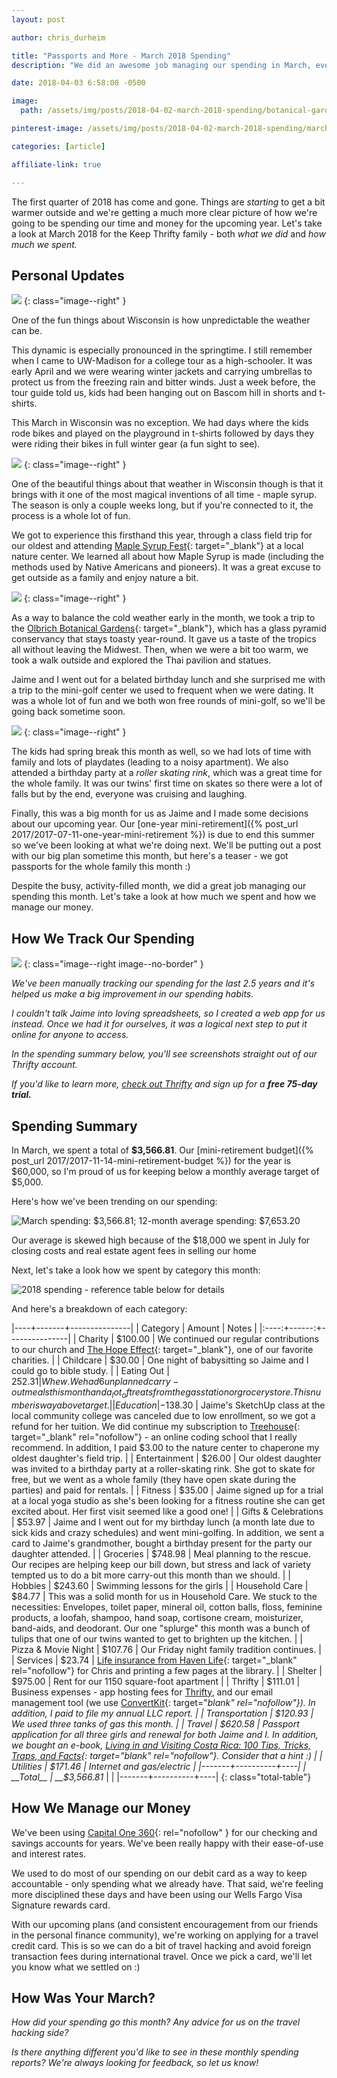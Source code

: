 ```yaml
---
layout: post

author: chris_durheim

title: "Passports and More - March 2018 Spending"
description: "We did an awesome job managing our spending in March, even while spending over $600 investing in passports for the whole family."

date: 2018-04-03 6:58:00 -0500

image:
  path: /assets/img/posts/2018-04-02-march-2018-spending/botanical-gardens.jpg

pinterest-image: /assets/img/posts/2018-04-02-march-2018-spending/march-spending-report-pin.png

categories: [article]

affiliate-link: true

---
```


The first quarter of 2018 has come and gone. Things are _starting_ to get a bit warmer outside and we're getting a much more clear picture of how we're going to be spending our time and money for the upcoming year. Let's take a look at March 2018 for the Keep Thrifty family - both _what we did_ and _how much we spent._

## Personal Updates

![]({{site.url}}/assets/img/posts/2018-04-02-march-2018-spending/t-shirt.jpg)
{: class="image--right" }

One of the fun things about Wisconsin is how unpredictable the weather can be.

This dynamic is especially pronounced in the springtime. I still remember when I came to UW-Madison for a college tour as a high-schooler. It was early April and we were wearing winter jackets and carrying umbrellas to protect us from the freezing rain and bitter winds. Just a week before, the tour guide told us, kids had been hanging out on Bascom hill in shorts and t-shirts.

This March in Wisconsin was no exception. We had days where the kids rode bikes and played on the playground in t-shirts followed by days they were riding their bikes in full winter gear (a fun sight to see).

![]({{site.url}}/assets/img/posts/2018-04-02-march-2018-spending/sugar-shack.jpg)
{: class="image--right" }

One of the beautiful things about that weather in Wisconsin though is that it brings with it one of the most magical inventions of all time - maple syrup. The season is only a couple weeks long, but if you're connected to it, the process is a whole lot of fun.

We got to experience this firsthand this year, through a class field trip for our oldest and attending [Maple Syrup Fest](http://aldoleopoldnaturecenter.org/event/family-public-program-maple-syrup-fest-2/){: target="_blank"} at a local nature center. We learned all about how Maple Syrup is made (including the methods used by Native Americans and pioneers). It was a great excuse to get outside as a family and enjoy nature a bit.

![]({{site.url}}/assets/img/posts/2018-04-02-march-2018-spending/outdoors.jpg)
{: class="image--right" }

As a way to balance the cold weather early in the month, we took a trip to the [Olbrich Botanical Gardens](http://www.olbrich.org/){: target="_blank"}, which has a glass pyramid conservancy that stays toasty year-round. It gave us a taste of the tropics all without leaving the Midwest. Then, when we were a bit too warm, we took a walk outside and explored the Thai pavilion and statues.

Jaime and I went out for a belated birthday lunch and she surprised me with a trip to the mini-golf center we used to frequent when we were dating. It was a whole lot of fun and we both won free rounds of mini-golf, so we'll be going back sometime soon.

![]({{site.url}}/assets/img/posts/2018-04-02-march-2018-spending/skating.jpg)
{: class="image--right" }

The kids had spring break this month as well, so we had lots of time with family and lots of playdates (leading to a noisy apartment). We also attended a birthday party at a _roller skating rink_, which was a great time for the whole family. It was our twins' first time on skates so there were a lot of falls but by the end, everyone was cruising and laughing.

Finally, this was a big month for us as Jaime and I made some decisions about our upcoming year. Our [one-year mini-retirement]({% post_url 2017/2017-07-11-one-year-mini-retirement %}) is due to end this summer so we've been looking at what we're doing next. We'll be putting out a post with our big plan sometime this month, but here's a teaser - we got passports for the whole family this month :)

Despite the busy, activity-filled month, we did a great job managing our spending this month. Let's take a look at how much we spent and how we manage our money.

## How We Track Our Spending

[![]({{site.url}}/assets/img/thrifty/thrifty-both-devices-compressed.png)](https://thrifty.keepthrifty.com)
{: class="image--right image--no-border" }

_We've been manually tracking our spending for the last 2.5 years and it's helped us make a big improvement in our spending habits._

_I couldn't talk Jaime into loving spreadsheets, so I created a web app for us instead. Once we had it for ourselves, it was a logical next step to put it online for anyone to access._

_In the spending summary below, you'll see screenshots straight out of our Thrifty account._

_If you'd like to learn more, [check out Thrifty](https://thrifty.keepthrifty.com) and sign up for a_ ___free 75-day trial.___

## Spending Summary

In March, we spent a total of __$3,566.81__. Our [mini-retirement budget]({% post_url 2017/2017-11-14-mini-retirement-budget %}) for the year is $60,000, so I'm proud of us for keeping below a monthly average target of $5,000.

Here's how we've been trending on our spending:

![March spending: $3,566.81; 12-month average spending: $7,653.20]({{site.url}}/assets/img/posts/2018-04-02-march-2018-spending/march-2018-trend.png)

<div class="caption">Our average is skewed high because of the $18,000 we spent in July for closing costs and real estate agent fees in selling our home</div>

Next, let's take a look how we spent by category this month:

![2018 spending - reference table below for details]({{site.url}}/assets/img/posts/2018-04-02-march-2018-spending/march-2018-spending.png)

And here's a breakdown of each category:

|----+-------+---------------|
| Category | Amount  | Notes |
|:----:+------:+---------------|
| Charity  | $100.00 | We continued our regular contributions to our church and [The Hope Effect](http://hopeeffect.com/){: target="_blank"}, one of our favorite charities. |
| Childcare  | $30.00 | One night of babysitting so Jaime and I could go to bible study. |
| Eating Out | $252.31 | Whew. We had 6 unplanned carry-out meals this month and a _lot_ of treats from the gas station or grocery store. This number is way above target. |
| Education | -$138.30 | Jaime's SketchUp class at the local community college was canceled due to low enrollment, so we got a refund for her tuition. We did continue my subscription to [Treehouse](http://referrals.trhou.se/chrisdurheim){: target="_blank" rel="nofollow"} - an online coding school that I really recommend. In addition, I paid $3.00 to the nature center to chaperone my oldest daughter's field trip. |
| Entertainment | $26.00 | Our oldest daughter was invited to a birthday party at a roller-skating rink. She got to skate for free, but we went as a whole family (they have open skate during the parties) and paid for rentals. |
| Fitness | $35.00 | Jaime signed up for a trial at a local yoga studio as she's been looking for a fitness routine she can get excited about. Her first visit seemed like a good one! |
| Gifts & Celebrations | $53.97 | Jaime and I went out for my birthday lunch (a month late due to sick kids and crazy schedules) and went mini-golfing. In addition, we sent a card to Jaime's grandmother, bought a birthday present for the party our daughter attended. |
| Groceries | $748.98 | Meal planning to the rescue. Our recipes are helping keep our bill down, but stress and lack of variety tempted us to do a bit more carry-out this month than we should. |
| Hobbies | $243.60 | Swimming lessons for the girls |
| Household Care | $84.77 | This was a solid month for us in Household Care. We stuck to the necessities: Envelopes, toilet paper, mineral oil, cotton balls, floss, feminine products, a loofah, shampoo, hand soap, cortisone cream, moisturizer, band-aids, and deodorant. Our one "splurge" this month was a bunch of tulips that one of our twins wanted to get to brighten up the kitchen. |
| Pizza & Movie Night | $107.76 | Our Friday night family tradition continues. |
| Services | $23.74 | [Life insurance from Haven Life](http://fxo.co/5IN7){: target="_blank" rel="nofollow"} for Chris and printing a few pages at the library. |
| Shelter | $975.00 | Rent for our 1150 square-foot apartment |
| Thrifty | $111.01 | Business expenses - app hosting fees for [Thrifty](https://thrifty.keepthrifty.com), and our email management tool (we use [ConvertKit](http://mbsy.co/convertkit/31907907){: target="_blank" rel="nofollow"}). In addition, I paid to file my annual LLC report. |
| Transportation | $120.93 | We used three tanks of gas this month. |
| Travel | $620.58 | Passport application for all three girls and renewal for both Jaime and I. In addition, we bought an e-book, [Living in and Visiting Costa Rica: 100 Tips, Tricks, Traps, and Facts](https://amzn.to/2q3OLKb){: target="_blank" rel="nofollow"}. Consider that a hint :) |
| Utilities | $171.46 | Internet and gas/electric |
|-------+----------+----|
| __Total__ | __$3,566.81__ | |
|-------+----------+----|
{: class="total-table"}

## How We Manage our Money

We've been using [Capital One 360](https://captl1.co/2y8eSBn){: rel="nofollow" } for our checking and savings accounts for years. We've been really happy with their ease-of-use and interest rates.

We used to do most of our spending on our debit card as a way to keep accountable - only spending what we already have. That said, we're feeling more disciplined these days and have been using our Wells Fargo Visa Signature rewards card.

With our upcoming plans (and consistent encouragement from our friends in the personal finance community), we're working on applying for a travel credit card. This is so we can do a bit of travel hacking and avoid foreign transaction fees during international travel. Once we pick a card, we'll let you know what we settled on :)

## How Was Your March?

_How did your spending go this month? Any advice for us on the travel hacking side?_

_Is there anything different you'd like to see in these monthly spending reports? We're always looking for feedback, so let us know!_
